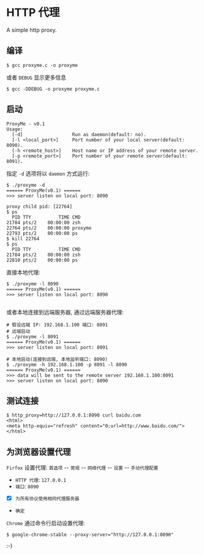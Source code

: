 # HTTP 代理

A simple http proxy.

## 编译

```shell
$ gcc proxyme.c -o proxyme
```

或者 `DEBUG` 显示更多信息

```shell
$ gcc -DDEBUG -o proxyme proxyme.c
```

## 启动

```shell
ProxyMe - v0.1
Usage:
  [-d]                  Run as daemon(default: no).
  [-l <local_port>]     Port number of your local server(default: 8090).
  [-h <remote_host>]    Host name or IP address of your remote server.
  [-p <remote_port>]    Port number of your remote server(default: 8091).
```

指定 `-d` 选项将以 `daemon` 方式运行:

```shell
$ ./proxyme -d
====== ProxyMe(v0.1) ======
>>> server listen on local port: 8090

proxy child pid: [22764]
$ ps  
  PID TTY          TIME CMD
21784 pts/2    00:00:00 zsh
22764 pts/2    00:00:00 proxyme
22793 pts/2    00:00:00 ps
$ kill 22764
$ ps
  PID TTY          TIME CMD
21784 pts/2    00:00:00 zsh
22810 pts/2    00:00:00 ps
```

直接本地代理:

```shell
$ ./proxyme -l 8090
====== ProxyMe(v0.1) ======
>>> server listen on local port: 8090


```

或者本地连接到远端服务器, 通过远端服务器代理:

```shell
# 假设远端 IP: 192.168.1.100 端口: 8091
# 远端启动
$ ./proxyme -l 8091
====== ProxyMe(v0.1) ======
>>> server listen on local port: 8091

# 本地启动(连接到远端, 本地监听端口: 8090)
$ ./proxyme -h 192.168.1.100 -p 8091 -l 8090
====== ProxyMe(v0.1) ======
>>> data will be sent to the remote server 192.168.1.100:8091
>>> server listen on local port: 8090

```

## 测试连接

```shell
$ http_proxy=http://127.0.0.1:8090 curl baidu.com
<html>
<meta http-equiv="refresh" content="0;url=http://www.baidu.com/">
</html>
```

## 为浏览器设置代理

`Firfox` 设置代理: `首选项` -- `常规` -- `网络代理` -- `设置` -- `手动代理配置`

- `HTTP 代理`: `127.0.0.1`
- `端口`: `8090`
- [x] `为所有协议使用相同代理服务器`
- `确定`

`Chrome` 通过命令行启动设置代理:

```shell
$ google-chrome-stable --proxy-server="http://127.0.0.1:8090"
```

:-)
